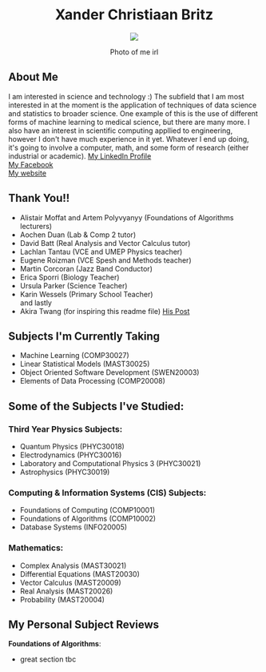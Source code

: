 <h1 align="center">Xander Christiaan Britz</h1>

<p align = "center">  
  <img src = "https://user-images.githubusercontent.com/99328686/153312158-ae5a89b9-f193-4a2b-91a2-d42b21bd3ba9.jpg">
</p>
<p align = "center">
 Photo of me irl
</p>

## About Me  
I am interested in science and technology :)
The subfield that I am most interested in at the moment is the application of techniques of data science and statistics to broader science. One example of this is the use of different forms of machine learning to medical science, but there are many more. 
I also have an interest in scientific computing appllied to engineering, however I don't have much experience in it yet.
Whatever I end up doing, it's going to involve a computer, math, and some form of research (either industrial or academic).
[My LinkedIn Profile](www.linkedin.com/in/xanderbritz)  
[My Facebook](https://www.facebook.com/profile.php?id=100011710417222)  
[My website](https://github.com/xanderbritz/xanderbritz.github.io)  

## Thank You!!
- Alistair Moffat and Artem Polyvyanyy (Foundations of Algorithms lecturers)
- Aochen Duan (Lab & Comp 2 tutor)
- David Batt (Real Analysis and Vector Calculus tutor)
- Lachlan Tantau (VCE and UMEP Physics teacher)
- Eugene Roizman (VCE Spesh and Methods teacher)
- Martin Corcoran (Jazz Band Conductor) 
- Erica Sporri (Biology Teacher)
- Ursula Parker (Science Teacher) 
- Karin Wessels (Primary School Teacher)  
and lastly
- Akira Twang (for inspiring this readme file) [His Post](https://github.com/akiratwang/UniMelb-Data-Science-Information/blob/main/README.md)

## Subjects I'm Currently Taking
- Machine Learning (COMP30027)
- Linear Statistical Models (MAST30025)
- Object Oriented Software Development (SWEN20003)
- Elements of Data Processing (COMP20008)

## Some of the Subjects I've Studied:
### Third Year Physics Subjects:
- Quantum Physics (PHYC30018)
- Electrodynamics (PHYC30016)
- Laboratory and Computational Physics 3 (PHYC30021)
- Astrophysics (PHYC30019)

### Computing & Information Systems (CIS) Subjects:
- Foundations of Computing (COMP10001)
- Foundations of Algorithms (COMP10002)
- Database Systems (INFO20005)

### Mathematics:
- Complex Analysis (MAST30021)
- Differential Equations (MAST20030)
- Vector Calculus (MAST20009)
- Real Analysis (MAST20026)
- Probability (MAST20004)

## My Personal Subject Reviews 

**Foundations of Algorithms**:  
- great
section tbc

